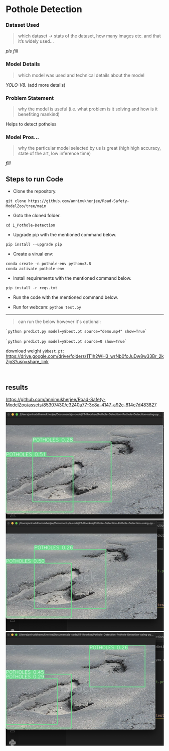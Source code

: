 # Pothole Detection 


### Dataset Used
> ⁠which dataset -> stats of the dataset, how many images etc. and that it’s widely used…

_pls fill_

### Model Details
> ⁠⁠which model was used and technical details about the model

*YOLO-V8.* (add more details)

### Problem Statement
> ⁠why the model is useful (i.e. what problem is it solving and how is it benefiting mankind)

Helps to detect potholes

### Model Pros...
> ⁠why the particular model selected by us is great (high high accuracy, state of the art, low inference time)

_fill_






## Steps to run Code
- Clone the repository.
```
git clone https://github.com/annimukherjee/Road-Safety-ModelZoo/tree/main
```
- Goto the cloned folder.
```
cd 1_Pothole-Detection

```
- Upgrade pip with the mentioned command below.
```
pip install --upgrade pip
```

- Create a virual env:

```
conda create -n pothole-env python=3.8
conda activate pothole-env
```

- Install requirements with the mentioned command below.

```
pip install -r reqs.txt
```

- Run the code with the mentioned command below.

 - Run for webcam: `python test.py`


---

> can run the below however it's optional:

    `python predict.py model=y8best.pt source="demo.mp4" show=True`

    `python predict.py model=y8best.pt source=0 show=True`


download weight `y8best.pt`: https://drive.google.com/drive/folders/1T1h2WH3_wrNb0foJuDw8w33Br_2kZjnS?usp=share_link


<br>

## ⁠results


https://github.com/annimukherjee/Road-Safety-ModelZoo/assets/85307430/e3240a77-3c8a-4147-a92c-814e7d483827


![Alt text](results-screenshots/screenshot-01.png)
![Alt text](results-screenshots/screenshot-02.png)
![Alt text](results-screenshots/screenshot-03.png)

<br>
<br>

